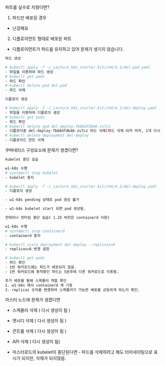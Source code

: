 파트를 실수로 지웠다면?
1. 파드만 배포된 경우
- 난감해요

2. 디플로이먼트 형태로 배포된 파트
- 디플로이먼트가 파드를 유지하고 있어 문제가 생기지 않습니다.

```bash
파드 생성

# kubectl apply -f ~/_Lecture_k8s_starter.kit/ch4/4.1/del-pod.yaml
- 파일을 이용하여 파드 생성
# kubeclt get pods
- 파드 확인
# kubectl delete pod del-pod
- 파드 삭제

```

```bash
디플로이 생성

# kubectl apply -f ~/_Lecture_k8s_starter.kit/ch4/4.1/del-deploy.yaml
- 파일을 이용하여 디플로이 생성
# kubeclt get pods
- 파드 확인
# kubectl delete pod del-deploy-7b68dfdb46-zs7cz
- 디플로이중 del-deploy-7b68dfdb46-zs7cz 파드 삭제(파드 삭제 되자 마자, 1개 다시 생성)
# kubectl delete deployment del-deploy
- 디플로이드 먼트 삭제

```

쿠버네티스 구성요소에 문제가 생겼다면?

```bash
kubelet 중단 실습

w1-k8s 수행
# systemctl stop kubelet
- kubelet 중지

# kubectl apply -f ~/_Lecture_k8s_starter.kit/ch4/4.1/del-deploy.yaml
- 디플로이 생성

- w1-k8s pending 상태로 pod 생성 불가

- w1-k8s kubelet start 되면 pod 생성됨.

```

```bash
컨테이너 런타임 중단 실습( 1.25 버전은 containerd 사용)

w1-k8s 수행
# systemctl stop containerd
- containerd 중지

# kubectl scale deployment del-deploy --replicas=6
- replicas=6 변경 설정

# kubeclt get pods
- 파드 확인
- 1번 워커로드에는 파드가 배포되지 않음.
- 1번 워커로드에 동작중인 파드는 5분후에 다른 워커로드로 이동됨.

```

```bash
추가 배포를 통해 스케쥴러 역할 확인
1. w1-k8s 에서 containerd 재 기동
2. replicas 숫자를 변경하여 스케쥴러가 가능한 배포를 균등하게 하는지 확인.

```

마스터 노드에 문제가 생겼다면

- 스케쥴러 삭제 ( 다시 생성이 됨 )

- 엣시디 삭제 ( 다시 생성이 됨 )

- 콘트롤 삭제 ( 다시 생성이 됨 )

- API 삭제 ( 다시 생성이 됨)

- 마스터로드의 kubelet이 중단된다면 - 파드를 삭제하려고 해도 터미네이팅으로 표시가 되지만, 삭제가 되지않음.
















